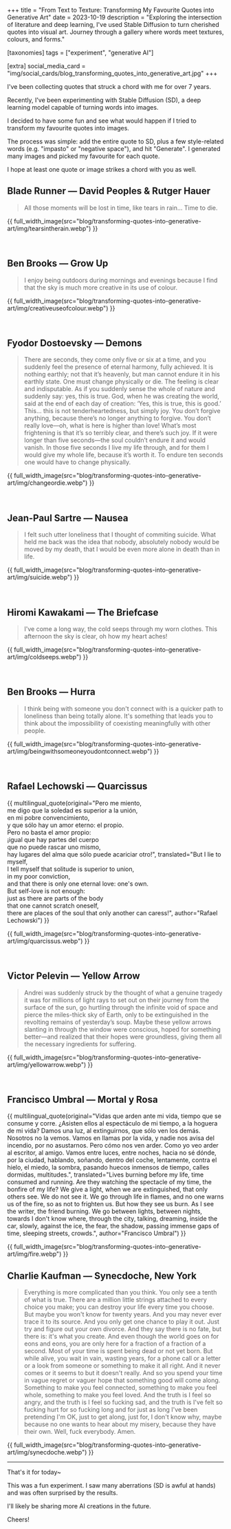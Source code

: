 +++
title = "From Text to Texture: Transforming My Favourite Quotes into Generative Art"
date = 2023-10-19
description = "Exploring the intersection of literature and deep learning, I've used Stable Diffusion to turn cherished quotes into visual art. Journey through a gallery where words meet textures, colours, and forms."

[taxonomies]
tags = ["experiment", "generative AI"]

[extra]
social_media_card = "img/social_cards/blog_transforming_quotes_into_generative_art.jpg"
+++

I've been collecting quotes that struck a chord with me for over 7 years.

Recently, I've been experimenting with Stable Diffusion (SD), a deep learning model capable of turning words into images.

I decided to have some fun and see what would happen if I tried to transform my favourite quotes into images.

The process was simple: add the entire quote to SD, plus a few style-related words (e.g. "impasto" or "negative space"), and hit "Generate". I generated many images and picked my favourite for each quote.

I hope at least one quote or image strikes a chord with you as well.

## Blade Runner — David Peoples & Rutger Hauer

> All those moments will be lost in time, like tears in rain… Time to die.

{{ full_width_image(src="blog/transforming-quotes-into-generative-art/img/tearsintherain.webp") }}

<br>

## Ben Brooks — Grow Up

> I enjoy being outdoors during mornings and evenings because I find that the sky is much more creative in its use of colour.

{{ full_width_image(src="blog/transforming-quotes-into-generative-art/img/creativeuseofcolour.webp") }}

<br>

## Fyodor Dostoevsky — Demons

> There are seconds, they come only five or six at a time, and you suddenly feel the presence of eternal harmony, fully achieved. It is nothing earthly; not that it’s heavenly, but man cannot endure it in his earthly state. One must change physically or die. The feeling is clear and indisputable. As if you suddenly sense the whole of nature and suddenly say: yes, this is true. God, when he was creating the world, said at the end of each day of creation: ‘Yes, this is true, this is good.’ This… this is not tenderheartedness, but simply joy. You don’t forgive anything, because there’s no longer anything to forgive. You don’t really love—oh, what is here is higher than love! What’s most frightening is that it’s so terribly clear, and there’s such joy. If it were longer than five seconds—the soul couldn’t endure it and would vanish. In those five seconds I live my life through, and for them I would give my whole life, because it’s worth it. To endure ten seconds one would have to change physically.

{{ full_width_image(src="blog/transforming-quotes-into-generative-art/img/changeordie.webp") }}

<br>

## Jean-Paul Sartre — Nausea

> I felt such utter loneliness that I thought of commiting suicide. What held me back was the idea that nobody, absolutely nobody would be moved by my death, that I would be even more alone in death than in life.

{{ full_width_image(src="blog/transforming-quotes-into-generative-art/img/suicide.webp") }}

<br>

## Hiromi Kawakami — The Briefcase

> I've come a long way, the cold seeps through my worn clothes. This afternoon the sky is clear, oh how my heart aches!

{{ full_width_image(src="blog/transforming-quotes-into-generative-art/img/coldseeps.webp") }}

<br>

## Ben Brooks — Hurra

> I think being with someone you don't connect with is a quicker path to loneliness than being totally alone. It's something that leads you to think about the impossibility of coexisting meaningfully with other people.

{{ full_width_image(src="blog/transforming-quotes-into-generative-art/img/beingwithsomeoneyoudontconnect.webp") }}

<br>

## Rafael Lechowski — Quarcissus

{{ multilingual_quote(original="Pero me miento,<br>
me digo que la soledad es superior a la unión,<br>
en mi pobre convencimiento,<br>
y que sólo hay un amor eterno: el propio.<br>
Pero no basta el amor propio:<br>
¡igual que hay partes del cuerpo<br>
que no puede rascar uno mismo,<br>
hay lugares del alma que sólo puede acariciar otro!",
translated="But I lie to myself,<br>
I tell myself that solitude is superior to union,<br>
in my poor conviction,<br>
and that there is only one eternal love: one's own.<br>
But self-love is not enough:<br>
just as there are parts of the body<br>
that one cannot scratch oneself,<br>
there are places of the soul that only another can caress!", author="Rafael Lechowski") }}

{{ full_width_image(src="blog/transforming-quotes-into-generative-art/img/quarcissus.webp") }}

<br>

## Victor Pelevin — Yellow Arrow

> Andrei was suddenly struck by the thought of what a genuine tragedy it was for millions of light rays to set out on their journey from the surface of the sun, go hurtling through the infinite void of space and pierce the miles-thick sky of Earth, only to be extinguished in the revolting remains of yesterday’s soup. Maybe these yellow arrows slanting in through the window were conscious, hoped for something better—and realized that their hopes were groundless, giving them all the necessary ingredients for suffering.

{{ full_width_image(src="blog/transforming-quotes-into-generative-art/img/yellowarrow.webp") }}

<br>

## Francisco Umbral — Mortal y Rosa

{{ multilingual_quote(original="Vidas que arden ante mi vida, tiempo que se consume y corre. ¿Asisten ellos al espectáculo de mi tiempo, a la hoguera de mi vida? Damos una luz, al extinguirnos, que sólo ven los demás. Nosotros no la vemos. Vamos en llamas por la vida, y nadie nos avisa del incendio, por no asustarnos. Pero cómo nos ven arder. Como yo veo arder al escritor, al amigo. Vamos entre luces, entre noches, hacia no sé dónde, por la ciudad, hablando, soñando, dentro del coche, lentamente, contra el hielo, el miedo, la sombra, pasando huecos inmensos de tiempo, calles dormidas, multitudes.", translated="Lives burning before my life, time consumed and running. Are they watching the spectacle of my time, the bonfire of my life? We give a light, when we are extinguished, that only others see. We do not see it. We go through life in flames, and no one warns us of the fire, so as not to frighten us. But how they see us burn. As I see the writer, the friend burning. We go between lights, between nights, towards I don't know where, through the city, talking, dreaming, inside the car, slowly, against the ice, the fear, the shadow, passing immense gaps of time, sleeping streets, crowds.", author="Francisco Umbral") }}

{{ full_width_image(src="blog/transforming-quotes-into-generative-art/img/fire.webp") }}

## Charlie Kaufman — Synecdoche, New York

> Everything is more complicated than you think. You only see a tenth of what is true. There are a million little strings attached to every choice you make; you can destroy your life every time you choose. But maybe you won't know for twenty years. And you may never ever trace it to its source. And you only get one chance to play it out. Just try and figure out your own divorce. And they say there is no fate, but there is: it's what you create. And even though the world goes on for eons and eons, you are only here for a fraction of a fraction of a second. Most of your time is spent being dead or not yet born. But while alive, you wait in vain, wasting years, for a phone call or a letter or a look from someone or something to make it all right. And it never comes or it seems to but it doesn't really. And so you spend your time in vague regret or vaguer hope that something good will come along. Something to make you feel connected, something to make you feel whole, something to make you feel loved. And the truth is I feel so angry, and the truth is I feel so fucking sad, and the truth is I've felt so fucking hurt for so fucking long and for just as long I've been pretending I'm OK, just to get along, just for, I don't know why, maybe because no one wants to hear about my misery, because they have their own. Well, fuck everybody. Amen.

{{ full_width_image(src="blog/transforming-quotes-into-generative-art/img/synecdoche.webp") }}

---

That's it for today~

This was a fun experiment. I saw many aberrations (SD is awful at hands) and was often surprised by the results.

I'll likely be sharing more AI creations in the future.

Cheers!
